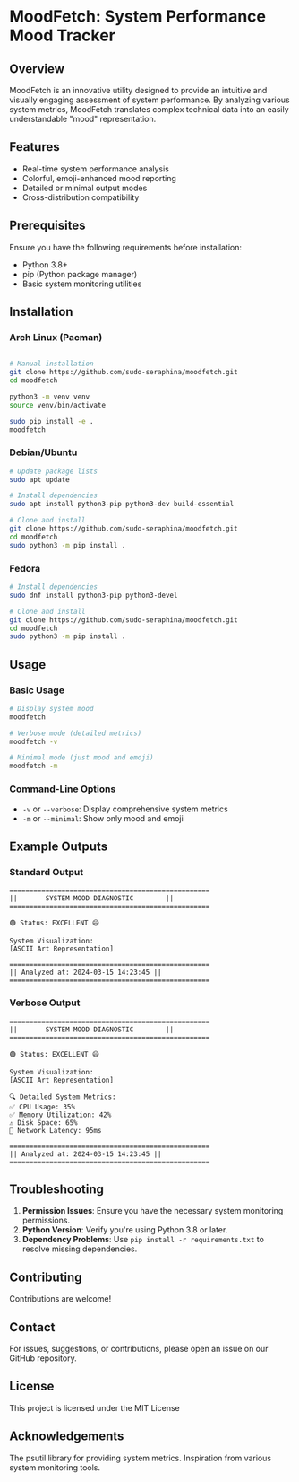 # MoodFetch: System Performance Mood Tracker

## Overview

MoodFetch is an innovative utility designed to provide an intuitive and visually engaging assessment of system performance. By analyzing various system metrics, MoodFetch translates complex technical data into an easily understandable "mood" representation.

## Features

- Real-time system performance analysis
- Colorful, emoji-enhanced mood reporting
- Detailed or minimal output modes
- Cross-distribution compatibility

## Prerequisites

Ensure you have the following requirements before installation:

- Python 3.8+
- pip (Python package manager)
- Basic system monitoring utilities

## Installation

### Arch Linux (Pacman)

```bash

# Manual installation
git clone https://github.com/sudo-seraphina/moodfetch.git
cd moodfetch

python3 -m venv venv
source venv/bin/activate

sudo pip install -e .
moodfetch
```

### Debian/Ubuntu

```bash
# Update package lists
sudo apt update

# Install dependencies
sudo apt install python3-pip python3-dev build-essential

# Clone and install
git clone https://github.com/sudo-seraphina/moodfetch.git
cd moodfetch
sudo python3 -m pip install .
```

### Fedora

```bash
# Install dependencies
sudo dnf install python3-pip python3-devel

# Clone and install
git clone https://github.com/sudo-seraphina/moodfetch.git
cd moodfetch
sudo python3 -m pip install .
```

## Usage

### Basic Usage

```bash
# Display system mood
moodfetch

# Verbose mode (detailed metrics)
moodfetch -v

# Minimal mode (just mood and emoji)
moodfetch -m
```

### Command-Line Options

- `-v` or `--verbose`: Display comprehensive system metrics
- `-m` or `--minimal`: Show only mood and emoji

## Example Outputs

### Standard Output
```
==================================================
||       SYSTEM MOOD DIAGNOSTIC        ||
==================================================

🟢 Status: EXCELLENT 😄

System Visualization:
[ASCII Art Representation]

==================================================
|| Analyzed at: 2024-03-15 14:23:45 ||
==================================================
```

### Verbose Output
```
==================================================
||       SYSTEM MOOD DIAGNOSTIC        ||
==================================================

🟢 Status: EXCELLENT 😄

System Visualization:
[ASCII Art Representation]

🔍 Detailed System Metrics:
✅ CPU Usage: 35%
✅ Memory Utilization: 42%
⚠️ Disk Space: 65%
🚨 Network Latency: 95ms

==================================================
|| Analyzed at: 2024-03-15 14:23:45 ||
==================================================
```

## Troubleshooting

1. **Permission Issues**: Ensure you have the necessary system monitoring permissions.
2. **Python Version**: Verify you're using Python 3.8 or later.
3. **Dependency Problems**: Use `pip install -r requirements.txt` to resolve missing dependencies.

## Contributing

Contributions are welcome! 

## Contact

For issues, suggestions, or contributions, please open an issue on our GitHub repository.

## License
This project is licensed under the MIT License 

## Acknowledgements
The psutil library for providing system metrics.
Inspiration from various system monitoring tools.
